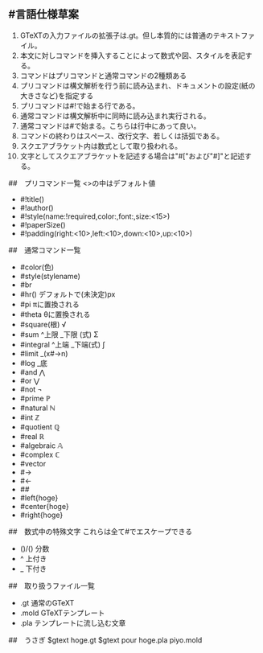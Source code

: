 #言語仕様草案
------------------------------------------------

1.	GTeXTの入力ファイルの拡張子は.gt。但し本質的には普通のテキストファイル。
2. 本文に対しコマンドを挿入することによって数式や図、スタイルを表記する。
3. コマンドはプリコマンドと通常コマンドの2種類ある
4. プリコマンドは構文解析を行う前に読み込まれ、ドキュメントの設定(紙の大きさなど)を指定する
5. プリコマンドは#!で始まる行である。
6. 通常コマンドは構文解析中に同時に読み込まれ実行される。
7. 通常コマンドは#で始まる。こちらは行中にあって良い。
8. コマンドの終わりはスペース、改行文字、若しくは括弧である。
9. スクエアブラケット内は数式として取り扱われる。
10. 文字としてスクエアブラケットを記述する場合は"#["および"#]"と記述する。

##　プリコマンド一覧
<>の中はデフォルト値
- \#!title(<noname>)
- \#!author(<anonymous>)
- \#!style(name:!required,color:<black>,font:<helvetica>,size:<15>)
- \#!paperSize(<a4>)
- \#!padding(right:<10>,left:<10>,down:<10>,up:<10>)

##　通常コマンド一覧
- \#color(色)
- \#style(stylename)
- \#br
- \#hr(<line-height>)		デフォルトで(未決定)px
- \#pi							πに置換される
- \#theta						θに置換される
- \#square(根)				√
- \#sum ^上限 _下限 (式)		Σ
- \#integral ^上端 _下端(式)	∫
- \#limit	_(x#->n)
- \#log _底
- \#and						⋀
- \#or							⋁
- \#not						¬
- \#prime						ℙ
- \#natural					ℕ
- \#int						ℤ
- \#quotient					ℚ
- \#real						ℝ
- \#algebraic					𝔸
- \#complex					ℂ
- \#vector
- \#->
- \#<-
- \##
- \#left{hoge}
- \#center{hoge}
- \#right{hoge}

##　数式中の特殊文字
これらは全て#でエスケープできる

- ()/()						分数
- ^								上付き
- _								下付き

##　取り扱うファイル一覧

- .gt		通常のGTeXT
- .mold		GTeXTテンプレート
- .pla		テンプレートに流し込む文章

##　うさぎ
$gtext hoge.gt
$gtext pour hoge.pla piyo.mold
